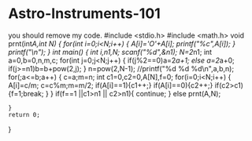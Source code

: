 # Astro-Instruments-101




you should remove  my code.
#include <stdio.h>
#include <math.h>
void prnt(int*A,int N)
{
    for(int i=0;i<N;i++)
    {
        A[i]='O'+A[i];
     printf("%c",A[i]);
    }
     printf("\n");
}
int main()
{
    int i,n1,N;
    scanf("%d",&n1);
    N=2*n1;
    int a=0,b=0,n,m,c;
    for(int j=0;j<N;j++)
    {
      if(j%2==0)a=2*a+1;
      else a=2*a+0;
      if(j>=n1)b=b+pow(2,j);
    }
    n=pow(2,N-1);
    //printf("%d %d %d\n",a,b,n);
    for(;a<=b;a++)
    {
        c=a;m=n;
        int c1=0,c2=0,A[N],f=0;
      for(i=0;i<N;i++)
      {
       A[i]=c/m;
       c=c%m;m=m/2;
       if(A[i]==1){c1++;}
       if(A[i]==0){c2++;}
       if(c2>c1){f=1;break; }
      }
      if(f==1 ||c1>n1 || c2>n1){ continue; }
      else prnt(A,N);
     
    }
    return 0;
} 
